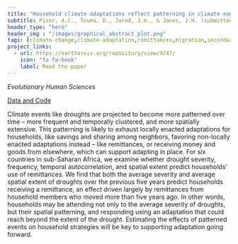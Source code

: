 ```yaml
---
title: "Household climate adaptations reflect patterning in climate events"
subtitle: Pisor, A.C., Touma, D., Jared, J.H., & Jones, J.H. (submitted)
header_type: "hero"
header_img : "/images/graphical_abstract_plot.png"
tags: [climate-change,climate-adaptation,remittances,migration,secondary-data,subsaharan-africa]
project_links:
  - url: https://eartharxiv.org/repository/view/9747/
    icon: "fa fa-book"
    label: Read the paper
---
```

*Evolutionary Human Sciences*

<i class="fa-solid fa-database"></i><a href="https://github.com/annethro/remittances/" class="btn">Data and Code</a>

Climate events like droughts are projected to become more patterned over time – more frequent and temporally clustered, and more spatially extensive. This patterning is likely to exhaust locally enacted adaptations for households, like savings and sharing among neighbors, favoring non-locally enacted adaptations instead – like remittances, or receiving money and goods from elsewhere, which can support adapting in place. For six countries in sub-Saharan Africa, we examine whether drought severity, frequency, temporal autocorrelation, and spatial extent predict households’ use of remittances. We find that both the average severity and average spatial extent of droughts over the previous five years predict households receiving a remittance, an effect driven largely by remittances from household members who moved more than five years ago. In other words, households may be attending not only to the average severity of droughts, but their spatial patterning, and responding using an adaptation that could reach beyond the extent of the drought. Estimating the effects of patterned events on household strategies will be key to supporting adaptation going forward.
